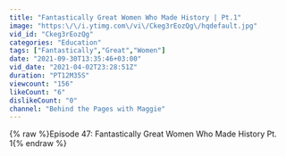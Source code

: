 ```yaml
---
title: "Fantastically Great Women Who Made History | Pt.1"
image: "https:\/\/i.ytimg.com\/vi\/Ckeg3rEozQg\/hqdefault.jpg"
vid_id: "Ckeg3rEozQg"
categories: "Education"
tags: ["Fantastically","Great","Women"]
date: "2021-09-30T13:35:46+03:00"
vid_date: "2021-04-02T23:28:51Z"
duration: "PT12M35S"
viewcount: "156"
likeCount: "6"
dislikeCount: "0"
channel: "Behind the Pages with Maggie"
---
```

{% raw %}Episode 47: Fantastically Great Women Who Made History Pt. 1{% endraw %}
